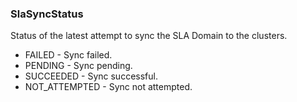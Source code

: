 ### SlaSyncStatus
Status of the latest attempt to sync the SLA Domain to the clusters.

- FAILED - Sync failed.
- PENDING - Sync pending.
- SUCCEEDED - Sync successful.
- NOT_ATTEMPTED - Sync not attempted.
